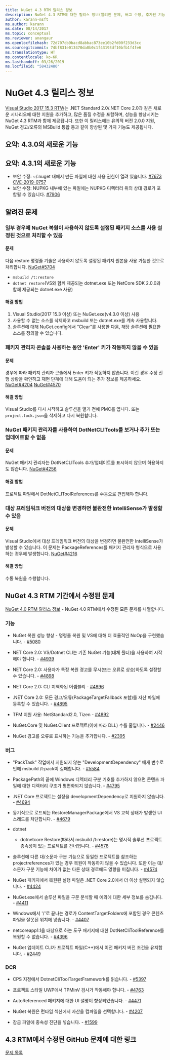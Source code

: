 ```yaml
---
title: NuGet 4.3 RTM 릴리스 정보
description: NuGet 4.3 RTM에 대한 릴리스 정보(알려진 문제, 버그 수정, 추가된 기능 및 DCR 포함).
author: karann-msft
ms.author: karann
ms.date: 08/14/2017
ms.topic: conceptual
ms.reviewer: anangaur
ms.openlocfilehash: 72d707cb9bacd8abbac873ee10b2fd00f233d3cc
ms.sourcegitcommit: 74bf831e013470da8b0c1f43193df10bfb1f4fe6
ms.translationtype: HT
ms.contentlocale: ko-KR
ms.lasthandoff: 03/26/2019
ms.locfileid: "58432480"
---
```

# <a name="nuget-43-release-notes"></a>NuGet 4.3 릴리스 정보

[Visual Studio 2017 15.3 RTW](https://www.visualstudio.com/news/releasenotes/vs2017-relnotes)는 .NET Standard 2.0/.NET Core 2.0과 같은 새로운 시나리오에 대한 지원을 추가하고, 많은 품질 수정을 포함하며, 성능을 향상시키는 NuGet 4.3 RTM과 함께 제공됩니다. 또한 이 릴리스에는 유의적 버전 2.0.0 지원, NuGet 경고/오류의 MSBuild 통합 등과 같이 향상된 몇 가지 기능도 제공됩니다.

## <a name="summary-whats-new-in-430"></a>요약: 4.3.0의 새로운 기능

## <a name="summary-whats-new-in-431"></a>요약: 4.3.1의 새로운 기능

* 보안 수정: ~/.nuget 내에서 만든 파일에 대한 사용 권한이 열려 있습니다. [#7673](https://github.com/NuGet/Home/issues/7673) [CVE-2019-0757](https://portal.msrc.microsoft.com/en-us/security-guidance/advisory/CVE-2019-0757)
* 보안 수정: NUPKG 내부에 있는 파일에는 NUPKG 디렉터리 위의 상대 경로가 포함될 수 있습니다. [#7906](https://github.com/NuGet/Home/issues/7906)

## <a name="known-issues"></a>알려진 문제

### <a name="nuget-restore-may-treat-disabled-package-sources-as-enabled-in-some-cases"></a>일부 경우에 NuGet 복원이 사용하지 않도록 설정된 패키지 소스를 사용 설정된 것으로 처리할 수 있음

#### <a name="issue"></a>문제

다음 restore 명령줄 기술은 사용하지 않도록 설정된 패키지 원본을 사용 가능한 것으로 처리합니다. [NuGet#5704](https://github.com/NuGet/Home/issues/5704)
- `msbuild /t:restore`
- `dotnet restore`(VS와 함께 제공되는 dotnet.exe 또는 NetCore SDK 2.0.0과 함께 제공되는 dotnet.exe 사용)

#### <a name="workaround"></a>해결 방법

1. Visual Studio(2017 15.3 이상) 또는 NuGet.exe(v4.3.0 이상) 사용
1. 사용할 수 없는 소스를 삭제하고 msbuild 또는 dotnet.exe를 계속 사용합니다.
1. 솔루션에 대해 NuGet.config에서 “Clear”를 사용한 다음, 해당 솔루션에 필요한 소스를 정의할 수 있습니다.

### <a name="while-using-package-manager-console-enter-key-may-not-work"></a>패키지 관리자 콘솔을 사용하는 동안 'Enter' 키가 작동하지 않을 수 있음

#### <a name="issue"></a>문제

경우에 따라 패키지 관리자 콘솔에서 Enter 키가 작동하지 않습니다. 이런 경우 수정 진행 상황을 확인하고 재현 단계에 대해 도움이 되는 추가 정보를 제공하세요. [NuGet#4204](https://github.com/NuGet/Home/issues/4204) [NuGet#4570](https://github.com/NuGet/Home/issues/4570)

#### <a name="workaround"></a>해결 방법

Visual Studio를 다시 시작하고 솔루션을 열기 전에 PMC를 엽니다. 또는 `project.lock.json`을 삭제하고 다시 복원합니다.

### <a name="you-are-unable-to-view-add-or-update-dotnetclitools-using-nuget-package-manager"></a>NuGet 패키지 관리자를 사용하여 DotNetCLITools를 보거나 추가 또는 업데이트할 수 없음

#### <a name="issue"></a>문제

NuGet 패키지 관리자는 DotNetCLITools 추가/업데이트를 표시하지 않으며 허용하지도 않습니다. [NuGet#4256](https://github.com/NuGet/Home/issues/4256)

#### <a name="workaround"></a>해결 방법

프로젝트 파일에서 DotNetCLIToolReferences를 수동으로 편집해야 합니다.

### <a name="retargeting-target-framework-version-may-lead-to-incomplete-intellisense"></a>대상 프레임워크 버전의 대상을 변경하면 불완전한 IntelliSense가 발생할 수 있음

#### <a name="issue"></a>문제

Visual Studio에서 대상 프레임워크 버전의 대상을 변경하면 불완전한 IntelliSense가 발생할 수 있습니다. 이 문제는 PackageReferences를 패키지 관리자 형식으로 사용하는 경우에 발생합니다. [NuGet#4216](https://github.com/NuGet/Home/issues/4216)

#### <a name="workaround"></a>해결 방법

수동 복원을 수행합니다.

## <a name="issues-fixed-in-nuget-43-rtm-timeframe"></a>NuGet 4.3 RTM 기간에서 수정된 문제

[NuGet 4.0 RTM 릴리스 정보](../release-notes/nuget-4.0-RTM.md) - NuGet 4.0 RTM에서 수정된 모든 문제를 나열합니다.

### <a name="features"></a>기능

- NuGet 복원 성능 향상 - 명령줄 복원 및 VS에 대해 더 효율적인 NoOp을 구현했습니다. - [#5080](https://github.com/NuGet/Home/issues/5080)

- NET Core 2.0: VS/Dotnet CLI는 기존 NuGet 기능(대체 폴더)을 사용하여 시작해야 합니다. - [#4939](https://github.com/NuGet/Home/issues/4939)

- NET Core 2.0: 사용자가 특정 복원 경고를 무시(또는 오류로 상승)하도록 설정할 수 있습니다. - [#4898](https://github.com/NuGet/Home/issues/4898)

- NET Core 2.0: CLI 지역화된 어셈블리 - [#4896](https://github.com/NuGet/Home/issues/4896)

- .NET Core 2.0: 모든 경고/오류(PackageTargetFallback 포함)를 자산 파일에 등록할 수 있습니다. - [#4895](https://github.com/NuGet/Home/issues/4895)

- TFM 지원 사용: NetStandard2.0, Tizen - [#4892](https://github.com/NuGet/Home/issues/4892)

- NuGet.Core 및 NuGet.Client 프로젝트(이에 따라 DLL) 수를 줄입니다. - [#2446](https://github.com/NuGet/Home/issues/2446)

- NuGet 경고를 오류로 표시하는 기능을 추가합니다. - [#2395](https://github.com/NuGet/Home/issues/2395)

### <a name="bugs"></a>버그

- "PackTask" 작업에서 지원되지 않는 "DevelopmentDependency" 매개 변수로 인해 msbuild /t:pack이 실패합니다. - [#5584](https://github.com/NuGet/Home/issues/5584)

- PackagePath의 끝에 Windows 디렉터리 구분 기호를 추가하지 않으면 콘텐츠 파일에 대한 디렉터리 구조가 평면화되지 않습니다. - [#4795](https://github.com/NuGet/Home/issues/4795)

- .NET Core 프로젝트는 설정을 developmentDependency로 지원하지 않습니다. - [#4694](https://github.com/NuGet/Home/issues/4694)

- 동기식으로 로드되는 RestoreManagerPackage에서 VS 교착 상태가 발생한 UI 스레드를 차단합니다. - [#4679](https://github.com/NuGet/Home/issues/4679)

- dotnet
  - dotnetcore Restore(따라서 msbuild /t:restore)는 명시적 솔루션 프로젝트 종속성이 있는 프로젝트를 건너뜁니다. - [#4578](https://github.com/NuGet/Home/issues/4578)

- 솔루션에 다른 대/소문자 구분 기능으로 동일한 프로젝트를 참조하는 projectreferences가 있는 경우 복원이 작동하지 않을 수 있습니다. 또한 이는 대/소문자 구분 기능에 차이가 없는 다른 상대 경로에도 영향을 미칩니다. - [#4574](https://github.com/NuGet/Home/issues/4574)

- NuGet 패키지에서 복원된 실행 파일은 .NET Core 2.0에서 더 이상 실행되지 않습니다. - [#4424](https://github.com/NuGet/Home/issues/4424)

- NuGet.exe에서 솔루션 파일을 구문 분석할 때 예외에 대한 세부 정보를 숨깁니다. - [#4411](https://github.com/NuGet/Home/issues/4411)

- Windows에서 '/'로 끝나는 경로가 ContentTargetFolders에 포함된 경우 콘텐츠 파일을 잘못된 위치에 넣습니다. - [#4407](https://github.com/NuGet/Home/issues/4407)

- netcoreapp1.1을 대상으로 하는 도구 패키지에 대한 DotNetCliToolReference를 복원할 수 없습니다. - [#4396](https://github.com/NuGet/Home/issues/4396)

- NuGet 업데이트 CLI가 프로젝트 파일(C++)에서 이전 패키지 버전 조건을 유지합니다. - [#2449](https://github.com/NuGet/Home/issues/2449)

### <a name="dcrs"></a>DCR

- CPS 지정에서 DotnetCliToolTargetFramework를 읽습니다. - [#5397](https://github.com/NuGet/Home/issues/5397)

- 프로젝트 스타일 UWP에서 TPMinV 검사가 작동해야 합니다. - [#4763](https://github.com/NuGet/Home/issues/4763)

- AutoReferenced 패키지에 대한 UI 설명이 향상되었습니다. - [#4471](https://github.com/NuGet/Home/issues/4471)

- NuGet 복원은 런타임 섹션에서 자산을 컴파일을 선택합니다. - [#4207](https://github.com/NuGet/Home/issues/4207)

- 잠금 파일에 종속성 진단을 넣습니다. - [#1599](https://github.com/NuGet/Home/issues/1599)

## <a name="links-to-github-issues-fixed-in-43-rtm"></a>4.3 RTM에서 수정된 GitHub 문제에 대한 링크

[문제 목록](https://github.com/NuGet/Home/issues?q=is%3Aissue+is%3Aclosed+milestone%3A%224.3")
